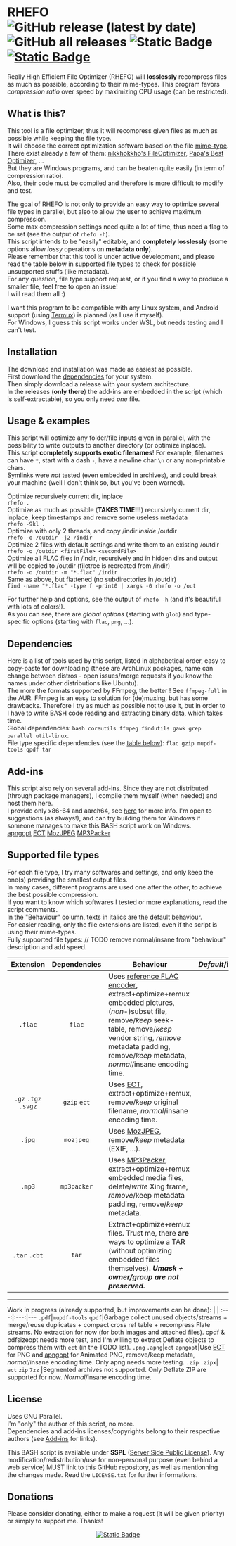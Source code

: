 # RHEFO ![GitHub release (latest by date)](https://img.shields.io/github/v/release/T-3B/rhefo) ![GitHub all releases](https://img.shields.io/github/downloads/T-3B/rhefo/total) ![Static Badge](https://img.shields.io/badge/license-SSPL-blue) [![Static Badge](https://img.shields.io/badge/Support_me!-f5af05?logo=PayPal)](https://www.paypal.com/donate/?hosted_button_id=GK4MGMCVRUYZQ)
Really High Efficient File Optimizer (RHEFO) will **losslessly** recompress files as much as possible, according to their mime-types.
This program favors *compression ratio* over speed by maximizing CPU usage (can be restricted).


## What is this?
This tool is a file optimizer, thus it will recompress given files as much as possible while keeping the file type.\
It will choose the correct optimization software based on the file [mime-type](https://mimetype.io).\
There exist already a few of them: [nikkhokkho's FileOptimizer](https://nikkhokkho.sourceforge.io/static.php?page=FileOptimizer), [Papa's Best Optimizer](https://papas-best.com/optimizer_en), ...\
But they are Windows programs, and can be beaten quite easily (in term of compression ratio).\
Also, their code must be compiled and therefore is more difficult to modify and test.

The goal of RHEFO is not only to provide an easy way to optimize several file types in parallel, but also to allow the user to achieve maximum compression.\
Some max compression settings need quite a lot of time, thus need a flag to be set (see the output of `rhefo -h`).\
This script intends to be "easily" editable, and **completely losslessly** (some options allow *lossy* operations on **metadata only**).\
Please remember that this tool is under active development, and please read the table below in [supported file types](#supported-file-types) to check for possible unsupported stuffs (like metadata).\
For any question, file type support request, or if you find a way to produce a smaller file, feel free to open an issue!\
I will read them all :)

I want this program to be compatible with any Linux system, and Android support (using [Termux](https://github.com/termux/)) is planned (as I use it myself).\
For Windows, I guess this script works under WSL, but needs testing and I can't test.

## Installation
The download and installation was made as easiest as possible.\
First download the [dependencies](#dependencies) for your system.\
Then simply download a release with your system architecture.\
In the releases (**only there**) the add-ins are embedded in the script (which is self-extractable), so you only need *one* file.

## Usage & examples
This script will optimize any folder/file inputs given in parallel, with the possibility to write outputs to another directory (or optimize inplace).\
This script **completely supports exotic filenames**! For example, filenames can have `*`, start with a dash `-`, have a newline char `\n` or any non-printable chars.\
Symlinks were *not* tested (even embedded in archives), and could break your machine (well I don't think so, but you've been warned).

Optimize recursively current dir, inplace\
`rhefo .`\
Optimize as much as possible (**TAKES TIME!!!**) recursively current dir, inplace, keep timestamps and remove some useless metadata\
`rhefo -9kl .`\
Optimize with only 2 threads, and copy /indir *inside* /outdir\
`rhefo -o /outdir -j2 /indir`\
Optimize 2 files with default settings and write them to an existing /outdir\
`rhefo -o /outdir <firstFile> <secondFile>`\
Optimize all FLAC files in /indir, recursively and in hidden dirs and output will be copied to /outdir (filetree is recreated from /indir)\
`rhefo -o /outdir -m "*.flac" /indir`\
Same as above, but flattened (no subdirectories in /outdir)\
`find -name "*.flac" -type f -print0 | xargs -0 rhefo -o /out`

For further help and options, see the output of `rhefo -h` (and it's beautiful with lots of colors!).\
As you can see, there are *global options* (starting with `glob`) and type-specific options (starting with `flac`, `png`, ...).

## Dependencies
Here is a list of tools used by this script, listed in alphabetical order, easy to copy-paste for downloading (these are ArchLinux packages, name can change between distros - open issues/merge requests if you know the names under other distributions like Ubuntu).\
The more the formats supported by FFmpeg, the better ! See `ffmpeg-full` in the AUR. FFmpeg is an easy to solution for (de)muxing, but has some drawbacks. Therefore I try as much as possible not to use it, but in order to I have to write BASH code reading and extracting binary data, which takes time.\
Global dependencies: `bash coreutils ffmpeg findutils gawk grep parallel util-linux`.\
File type specific dependencies (see the [table below](#supported-file-types)): `flac gzip mupdf-tools qpdf tar`

## Add-ins
This script also rely on several add-ins. Since they are not distributed (through package managers), I compile them myself (when needed) and host them here.\
I provide only x86-64 and aarch64, see [here](addins/README.md) for more info.
I'm open to suggestions (as always!), and can try building them for Windows if someone manages to make this BASH script work on Windows.\
[apngopt](https://apng.sourceforge.io/) [ECT](https://github.com/fhanau/Efficient-Compression-Tool) [MozJPEG](https://github.com/mozilla/mozjpeg) [MP3Packer](https://hydrogenaud.io/index.php/topic,32379.0.html)

## Supported file types

For each file type, I try many softwares and settings, and only keep the one(s) providing the smallest output files.\
In many cases, different programs are used one after the other, to achieve the best possible compression.\
If you want to know which softwares I tested or more explanations, read the script comments.\
In the "Behaviour" column, texts in italics are the default behaviour.\
For easier reading, only the file extensions are listed, even if the script is using their mime-types.\
Fully supported file types:
// TODO remove normal/insane from "behaviour" description and add speed.

Extension|Dependencies|Behaviour|*Default*/insane&nbsp;speed
:---:|:---:|---|:---:
`.flac`|`flac`|Uses [reference FLAC encoder](https://github.com/xiph/flac), extract+optimize+remux embedded pictures, (*non*-)subset file, remove/*keep* seek-table, remove/*keep* vendor string, *remove* metadata padding, remove/*keep* metadata, *normal*/insane encoding time.|N/A
`.gz` `.tgz` `.svgz`|`gzip` `ect`|Uses [ECT](https://github.com/fhanau/Efficient-Compression-Tool), extract+optimize+remux, remove/*keep* original filename, *normal*/insane encoding time.|N/A
`.jpg`|`mozjpeg`|Uses [MozJPEG](https://github.com/mozilla/mozjpeg), remove/*keep* metadata (EXIF, ...).
`.mp3`|`mp3packer`|Uses [MP3Packer](https://hydrogenaud.io/index.php/topic,32379.0.html), extract+optimize+remux embedded media files, delete/*write* Xing frame, *remove*/keep metadata padding, remove/*keep* metadata.|N/A
`.tar` `.cbt`|`tar`|Extract+optimize+remux files. Trust me, there **are** ways to optimize a TAR (without optimizing embedded files themselves). ***Umask + owner/group are not preserved.***|N/A
---
Work in progress (already supported, but improvements can be done):
[]() | []() | []()
:---:|:---:|---
`.pdf`|`mupdf‑tools` `qpdf`|Garbage collect unused objects/streams + merge/reuse duplicates + compact cross ref table + recompress Flate streams. No extraction for now (for both images and attached files). cpdf & pdfsizeopt needs more test, and I'm willing to extract Deflate objects to compress them with `ect` (in the TODO list).
`.png` `.apng`|`ect` `apngopt`|Use [ECT](https://github.com/fhanau/Efficient-Compression-Tool) for PNG and [apngopt](https://apng.sourceforge.io/) for Animated PNG, remove/keep metadata, *normal*/insane encoding time. Only apng needs more testing. 
`.zip` `.zipx`| `ect` `zip` `7zz` |Segmented archives not supported. Only Deflate ZIP are supported for now. *Normal*/insane encoding time.


## License
Uses GNU Parallel.\
I'm "only" the author of this script, no more.\
Dependencies and add-ins licenses/copyrights belong to their respective authors (see [Add-ins](#add-ins) for links).

This BASH script is available under **SSPL** ([Server Side Public License](https://www.mongodb.com/licensing/server-side-public-license)).
Any modification/redistribution/use for non-personal purpose (even behind a web service) MUST link to this GitHub repository, as well as mentionning the changes made. Read the `LICENSE.txt` for further informations.

## Donations
Please consider donating, either to make a request (it will be given priority) or simply to support me. Thanks!
<div align="center">
  
  [![Static Badge](https://img.shields.io/badge/Support_me!-f5af05?style=for-the-badge&logo=PayPal)](https://www.paypal.com/donate/?hosted_button_id=GK4MGMCVRUYZQ)

</div>
